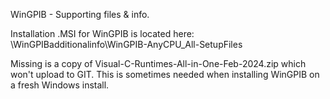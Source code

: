 WinGPIB - Supporting files & info.

Installation .MSI for WinGPIB is located here:
\WinGPIBadditionalinfo\WinGPIB-AnyCPU_All-SetupFiles

Missing is a copy of Visual-C-Runtimes-All-in-One-Feb-2024.zip which won't upload to GIT.
This is sometimes needed when installing WinGPIB on a fresh Windows install. 
